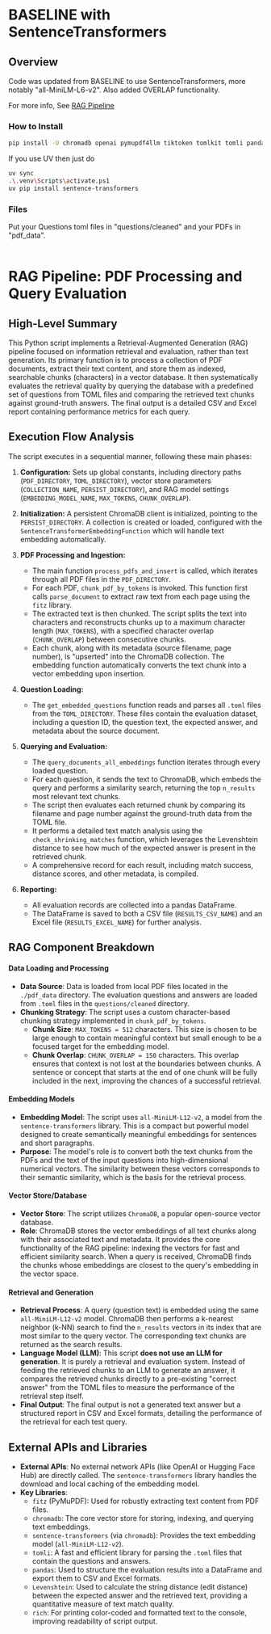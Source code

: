 # BASELINE with SentenceTransformers

## Overview

Code was updated from BASELINE to use SentenceTransformers, more notably "all-MiniLM-L6-v2".
Also added OVERLAP functionality.

For more info, See [RAG Pipeline](#rag-pipeline-pdf-processing-and-query-evaluation)

### How to Install

```bash
pip install -U chromadb openai pymupdf4llm tiktoken tomlkit tomli pandas matplotlib seaborn openpyxl levenshtein tqdm joblib sentence-transformers
```

If you use UV then just do

```bash
uv sync
.\.venv\Scripts\activate.ps1
uv pip install sentence-transformers
```

### Files

Put your Questions toml files in "questions/cleaned" and your PDFs in "pdf_data".
<br><br>

# RAG Pipeline: PDF Processing and Query Evaluation

## High-Level Summary

This Python script implements a Retrieval-Augmented Generation (RAG) pipeline focused on information retrieval and evaluation, rather than text generation. Its primary function is to process a collection of PDF documents, extract their text content, and store them as indexed, searchable chunks (characters) in a vector database. It then systematically evaluates the retrieval quality by querying the database with a predefined set of questions from TOML files and comparing the retrieved text chunks against ground-truth answers. The final output is a detailed CSV and Excel report containing performance metrics for each query.

## Execution Flow Analysis

The script executes in a sequential manner, following these main phases:

1.  **Configuration:** Sets up global constants, including directory paths (`PDF_DIRECTORY`, `TOML_DIRECTORY`), vector store parameters (`COLLECTION_NAME`, `PERSIST_DIRECTORY`), and RAG model settings (`EMBEDDING_MODEL_NAME`, `MAX_TOKENS`, `CHUNK_OVERLAP`).

2.  **Initialization:** A persistent ChromaDB client is initialized, pointing to the `PERSIST_DIRECTORY`. A collection is created or loaded, configured with the `SentenceTransformerEmbeddingFunction` which will handle text embedding automatically.

3.  **PDF Processing and Ingestion:**

    - The main function `process_pdfs_and_insert` is called, which iterates through all PDF files in the `PDF_DIRECTORY`.
    - For each PDF, `chunk_pdf_by_tokens` is invoked. This function first calls `parse_document` to extract raw text from each page using the `fitz` library.
    - The extracted text is then chunked. The script splits the text into characters and reconstructs chunks up to a maximum character length (`MAX_TOKENS`), with a specified character overlap (`CHUNK_OVERLAP`) between consecutive chunks.
    - Each chunk, along with its metadata (source filename, page number), is "upserted" into the ChromaDB collection. The embedding function automatically converts the text chunk into a vector embedding upon insertion.

4.  **Question Loading:**

    - The `get_embedded_questions` function reads and parses all `.toml` files from the `TOML_DIRECTORY`. These files contain the evaluation dataset, including a question ID, the question text, the expected answer, and metadata about the source document.

5.  **Querying and Evaluation:**

    - The `query_documents_all_embeddings` function iterates through every loaded question.
    - For each question, it sends the text to ChromaDB, which embeds the query and performs a similarity search, returning the top `n_results` most relevant text chunks.
    - The script then evaluates each returned chunk by comparing its filename and page number against the ground-truth data from the TOML file.
    - It performs a detailed text match analysis using the `check_shrinking_matches` function, which leverages the Levenshtein distance to see how much of the expected answer is present in the retrieved chunk.
    - A comprehensive record for each result, including match success, distance scores, and other metadata, is compiled.

6.  **Reporting:**
    - All evaluation records are collected into a pandas DataFrame.
    - The DataFrame is saved to both a CSV file (`RESULTS_CSV_NAME`) and an Excel file (`RESULTS_EXCEL_NAME`) for further analysis.

## RAG Component Breakdown

#### Data Loading and Processing

- **Data Source**: Data is loaded from local PDF files located in the `./pdf_data` directory. The evaluation questions and answers are loaded from `.toml` files in the `questions/cleaned` directory.
- **Chunking Strategy**: The script uses a custom character-based chunking strategy implemented in `chunk_pdf_by_tokens`.
  - **Chunk Size**: `MAX_TOKENS = 512` characters. This size is chosen to be large enough to contain meaningful context but small enough to be a focused target for the embedding model.
  - **Chunk Overlap**: `CHUNK_OVERLAP = 150` characters. This overlap ensures that context is not lost at the boundaries between chunks. A sentence or concept that starts at the end of one chunk will be fully included in the next, improving the chances of a successful retrieval.

#### Embedding Models

- **Embedding Model**: The script uses `all-MiniLM-L12-v2`, a model from the `sentence-transformers` library. This is a compact but powerful model designed to create semantically meaningful embeddings for sentences and short paragraphs.
- **Purpose**: The model's role is to convert both the text chunks from the PDFs and the text of the input questions into high-dimensional numerical vectors. The similarity between these vectors corresponds to their semantic similarity, which is the basis for the retrieval process.

#### Vector Store/Database

- **Vector Store**: The script utilizes `ChromaDB`, a popular open-source vector database.
- **Role**: ChromaDB stores the vector embeddings of all text chunks along with their associated text and metadata. It provides the core functionality of the RAG pipeline: indexing the vectors for fast and efficient similarity search. When a query is received, ChromaDB finds the chunks whose embeddings are closest to the query's embedding in the vector space.

#### Retrieval and Generation

- **Retrieval Process**: A query (question text) is embedded using the same `all-MiniLM-L12-v2` model. ChromaDB then performs a k-nearest neighbor (k-NN) search to find the `n_results` vectors in its index that are most similar to the query vector. The corresponding text chunks are returned as the search results.
- **Language Model (LLM)**: This script **does not use an LLM for generation**. It is purely a retrieval and evaluation system. Instead of feeding the retrieved chunks to an LLM to generate an answer, it compares the retrieved chunks directly to a pre-existing "correct answer" from the TOML files to measure the performance of the retrieval step itself.
- **Final Output**: The final output is not a generated text answer but a structured report in CSV and Excel formats, detailing the performance of the retrieval for each test query.

## External APIs and Libraries

- **External APIs**: No external network APIs (like OpenAI or Hugging Face Hub) are directly called. The `sentence-transformers` library handles the download and local caching of the embedding model.
- **Key Libraries**:
  - `fitz` (PyMuPDF): Used for robustly extracting text content from PDF files.
  - `chromadb`: The core vector store for storing, indexing, and querying text embeddings.
  - `sentence-transformers` (via `chromadb`): Provides the text embedding model (`all-MiniLM-L12-v2`).
  - `tomli`: A fast and efficient library for parsing the `.toml` files that contain the questions and answers.
  - `pandas`: Used to structure the evaluation results into a DataFrame and export them to CSV and Excel formats.
  - `Levenshtein`: Used to calculate the string distance (edit distance) between the expected answer and the retrieved text, providing a quantitative measure of text match quality.
  - `rich`: For printing color-coded and formatted text to the console, improving readability of script output.
